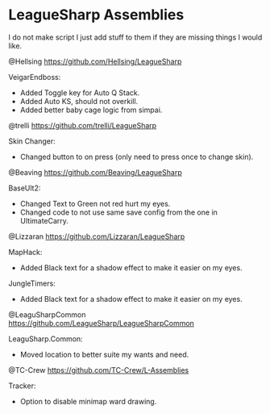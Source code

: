 LeagueSharp Assemblies
===========

I do not make script I just add stuff to them if they are missing things I would like.

@Hellsing https://github.com/Hellsing/LeagueSharp

VeigarEndboss:
- Added Toggle key for Auto Q Stack.
- Added Auto KS, should not overkill.
- Added better baby cage logic from simpai.




@trelli https://github.com/trelli/LeagueSharp

Skin Changer:
- Changed button to on press (only need to press once to change skin).




@Beaving https://github.com/Beaving/LeagueSharp

BaseUlt2:
- Changed Text to Green not red hurt my eyes.
- Changed code to not use same save config from the one in UltimateCarry.




@Lizzaran https://github.com/Lizzaran/LeagueSharp

MapHack:
- Added Black text for a shadow effect to make it easier on my eyes.

JungleTimers:
- Added Black text for a shadow effect to make it easier on my eyes.




@LeaguSharpCommon https://github.com/LeagueSharp/LeagueSharpCommon

LeaguSharp.Common:
- Moved location to better suite my wants and need.




@TC-Crew https://github.com/TC-Crew/L-Assemblies

Tracker:
- Option to disable minimap ward drawing.